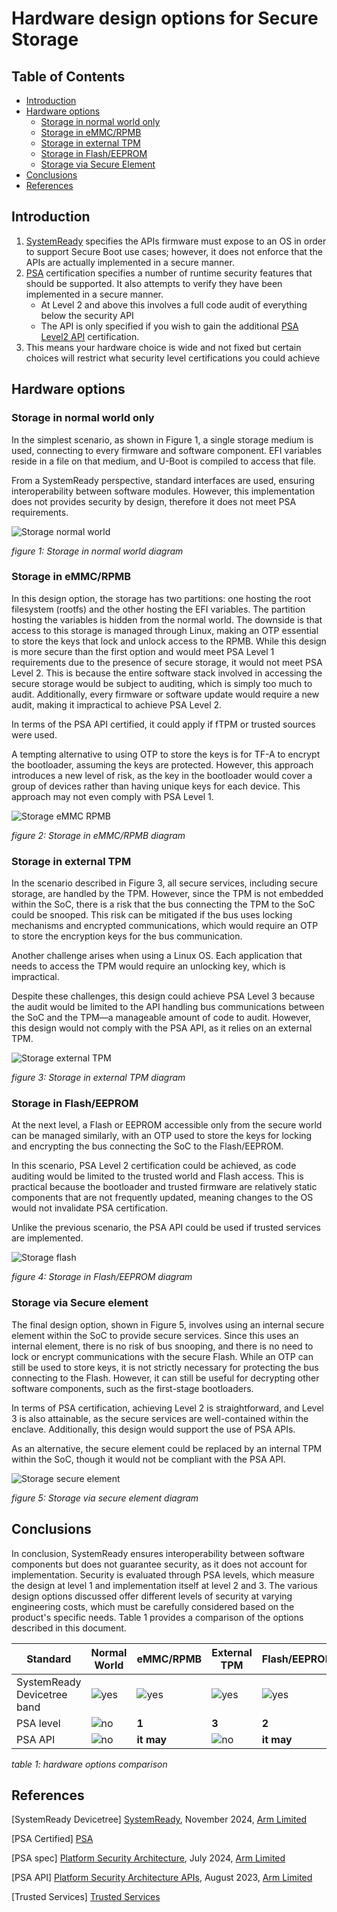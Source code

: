 <!-- SPDX-License-Identifier: CC-BY-SA-4.0 -->

# Hardware design options for Secure Storage

## Table of Contents
- [Introduction](#introduction)
- [Hardware options](#hardware-options)
  - [Storage in normal world only](#storage-in-normal-world-only)
  - [Storage in eMMC/RPMB](#storage-in-emmcrpmb)
  - [Storage in external TPM](#storage-in-external-tpm)
  - [Storage in Flash/EEPROM](#storage-in-flasheeprom)
  - [Storage via Secure Element](#storage-via-secure-element)
- [Conclusions](#conclusions)
- [References](#references)

## Introduction  
  
1. [SystemReady][SystemReady] specifies the APIs firmware must expose to an OS in order to support Secure Boot use cases; however, it does not enforce that the APIs are actually implemented in a secure manner.
2. [PSA][PSA] certification specifies a number of runtime security features that should be supported. It also attempts to verify they have been implemented in a secure manner.
   - At Level 2 and above this involves a full code audit of everything below the security API​
   - The API is only specified if you wish to gain the additional [PSA Level2 API](https://arm-software.github.io/psa-api/) certification.​
3. This means your hardware choice is wide and not fixed but certain choices will restrict what security level certifications you could achieve​

## Hardware options
### Storage in normal world only

In the simplest scenario, as shown in Figure 1, a single storage medium is used, connecting to every firmware and software component. EFI variables reside in a file on that medium, and U-Boot is compiled to access that file.

From a SystemReady perspective, standard interfaces are used, ensuring interoperability between software modules. However, this implementation does not provides security by design, therefore it does not meet PSA requirements.

![Storage normal world](images/storage_normal_world_500px.jpg)

_figure 1: Storage in normal world diagram_

### Storage in eMMC/RPMB

In this design option, the storage has two partitions: one hosting the root filesystem (rootfs) and the other hosting the EFI variables. The partition hosting the variables is hidden from the normal world. The downside is that access to this storage is managed through Linux, making an OTP essential to store the keys that lock and unlock access to the RPMB. While this design is more secure than the first option and would meet PSA Level 1 requirements due to the presence of secure storage, it would not meet PSA Level 2. This is because the entire software stack involved in accessing the secure storage would be subject to auditing, which is simply too much to audit. Additionally, every firmware or software update would require a new audit, making it impractical to achieve PSA Level 2.

In terms of the PSA API certified, it could apply if fTPM or trusted sources were used.

A tempting alternative to using OTP to store the keys is for TF-A to encrypt the bootloader, assuming the keys are protected. However, this approach introduces a new level of risk, as the key in the bootloader would cover a group of devices rather than having unique keys for each device. This approach may not even comply with PSA Level 1.

![Storage eMMC RPMB](images/storage_emmc_500px.jpg)

_figure 2: Storage in eMMC/RPMB diagram_

### Storage in external TPM

In the scenario described in Figure 3, all secure services, including secure storage, are handled by the TPM. However, since the TPM is not embedded within the SoC, there is a risk that the bus connecting the TPM to the SoC could be snooped. This risk can be mitigated if the bus uses locking mechanisms and encrypted communications, which would require an OTP to store the encryption keys for the bus communication.

Another challenge arises when using a Linux OS. Each application that needs to access the TPM would require an unlocking key, which is impractical.

Despite these challenges, this design could achieve PSA Level 3 because the audit would be limited to the API handling bus communications between the SoC and the TPM—a manageable amount of code to audit. However, this design would not comply with the PSA API, as it relies on an external TPM.

![Storage external TPM](images/storage_tpm_500px.jpg)

_figure 3: Storage in external TPM diagram_


### Storage in Flash/EEPROM
At the next level, a Flash or EEPROM accessible only from the secure world can be managed similarly, with an OTP used to store the keys for locking and encrypting the bus connecting the SoC to the Flash/EEPROM.

In this scenario, PSA Level 2 certification could be achieved, as code auditing would be limited to the trusted world and Flash access. This is practical because the bootloader and trusted firmware are relatively static components that are not frequently updated, meaning changes to the OS would not invalidate PSA certification.

Unlike the previous scenario, the PSA API could be used if trusted services are implemented.

![Storage flash](images/storage_flash_500px.jpg)

_figure 4: Storage in Flash/EEPROM diagram_

### Storage via Secure element

The final design option, shown in Figure 5, involves using an internal secure element within the SoC to provide secure services. Since this uses an internal element, there is no risk of bus snooping, and there is no need to lock or encrypt communications with the secure Flash. While an OTP can still be used to store keys, it is not strictly necessary for protecting the bus connecting to the Flash. However, it can still be useful for decrypting other software components, such as the first-stage bootloaders.

In terms of PSA certification, achieving Level 2 is straightforward, and Level 3 is also attainable, as the secure services are well-contained within the enclave. Additionally, this design would support the use of PSA APIs.

As an alternative, the secure element could be replaced by an internal TPM within the SoC, though it would not be compliant with the PSA API.

![Storage secure element](images/storage_secure_element_500px.jpg)

_figure 5: Storage via secure element diagram_




## Conclusions

In conclusion, SystemReady ensures interoperability between software components but does not guarantee security, as it does not account for implementation. Security is evaluated through PSA levels, which measure the design at level 1 and implementation itself at level 2 and 3. The various design options discussed offer different levels of security at varying engineering costs, which must be carefully considered based on the product's specific needs. Table 1 provides a comparison of the options described in this document.


| Standard  | Normal World | eMMC/RPMB |   External TPM |  Flash/EEPROM | Secure Element |
|-----------|--------------|-----------|----------------|---------------|----------------|
| SystemReady Devicetree band    | ![yes](images/check.jpg)  | ![yes](images/check.jpg) |  ![yes](images/check.jpg) |   ![yes](images/check.jpg) |  ![yes](images/check.jpg) |
| PSA level      | ![no](images/cross.jpg)   | __1__ | __3__ | __2__ | __3__ |
| PSA API     | ![no](images/cross.jpg)    | __it may__ |  ![no](images/cross.jpg)    | __it may__ |  ![yes](images/check.jpg)   | 

_table 1: hardware options comparison_

## References

[SystemReady Devicetree] [SystemReady](https://www.arm.com/architecture/system-architectures/systemready-compliance-program/systemready-devicetree-band), November 2024, [Arm Limited](http://arm.com)

[PSA Certified] [PSA](https://www.psacertified.org/)

[PSA spec] [Platform Security Architecture](https://www.arm.com/architecture/security-features/platform-security), July 2024, [Arm Limited](http://arm.com)

[PSA API] [Platform Security Architecture APIs](https://arm-software.github.io/psa-api/), August 2023, [Arm Limited](http://arm.com)

[Trusted Services] [Trusted Services](https://www.trustedfirmware.org/projects/trusted-services/)




[SystemReady]: https://www.arm.com/architecture/system-architectures/systemready-compliance-program/systemready-devicetree-band
[PSA]: https://www.psacertified.org/



